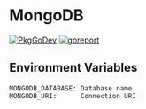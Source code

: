 # MongoDB

[![PkgGoDev](https://pkg.go.dev/badge/github.com/lucaskatayama/fx-contrib/mongodb)](https://pkg.go.dev/github.com/lucaskatayama/fx-contrib/mongodb)
[![goreport](https://goreportcard.com/badge/github.com/lucaskatayama/fx-contrib)](https://goreportcard.com/badge/github.com/lucaskatayama/fx-contrib)

## Environment Variables

```
MONGODB_DATABASE: Database name
MONGODB_URI:      Connection URI
```
